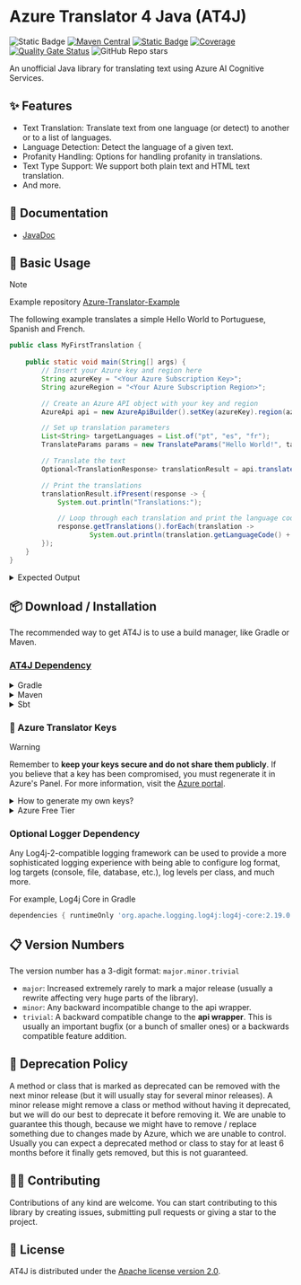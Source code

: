 # Azure Translator 4 Java (AT4J) 
![Static Badge](https://img.shields.io/badge/api--version-3.0-blue?style=flat&logo=microsoftazure&logoColor=%230080FF&color=%230080FF&link=https%3A%2F%2Flearn.microsoft.com%2Fen-us%2Fazure%2Fai-services%2Ftranslator%2Freference%2Fv3-0-reference) [![Maven Central](https://img.shields.io/maven-central/v/io.github.brenoepics/at4j?color=blue)](https://central.sonatype.com/artifact/io.github.brenoepics/at4j) [![Static Badge](https://img.shields.io/badge/run-l?logo=postman&label=Postman&labelColor=d94e1b&color=EF5B25)](https://www.postman.com/maintenance-astronaut-2993290/workspace/brenoepics/collection/18589822-dfe7a640-9b94-47a8-b19f-46cb9cc8843e?action=share&creator=18589822)
 [![Coverage](https://sonarcloud.io/api/project_badges/measure?project=brenoepics_at4j&metric=coverage)](https://sonarcloud.io/summary/new_code?id=brenoepics_at4j) [![Quality Gate Status](https://sonarcloud.io/api/project_badges/measure?project=brenoepics_at4j&metric=alert_status)](https://sonarcloud.io/summary/new_code?id=brenoepics_at4j) ![GitHub Repo stars](https://img.shields.io/github/stars/brenoepics/at4j)


An unofficial Java library for translating text using Azure AI Cognitive Services.

## ✨ Features

- Text Translation: Translate text from one language (or detect) to another or to a list of languages.
- Language Detection: Detect the language of a given text.
- Profanity Handling: Options for handling profanity in translations.
- Text Type Support: We support both plain text and HTML text translation.
- And more.

## 📝 Documentation

- [JavaDoc](https://brenoepics.github.io/at4j/javadoc/)

## 🎉 Basic Usage
> [!NOTE]
> Example repository [Azure-Translator-Example](https://github.com/brenoepics/Azure-Translator-Example)

The following example translates a simple Hello World to Portuguese, Spanish and French.

```java
public class MyFirstTranslation {
		
    public static void main(String[] args) {
        // Insert your Azure key and region here
        String azureKey = "<Your Azure Subscription Key>";
        String azureRegion = "<Your Azure Subscription Region>";

        // Create an Azure API object with your key and region
        AzureApi api = new AzureApiBuilder().setKey(azureKey).region(azureRegion).build();

        // Set up translation parameters
        List<String> targetLanguages = List.of("pt", "es", "fr");
        TranslateParams params = new TranslateParams("Hello World!", targetLanguages).setSourceLanguage("en");

        // Translate the text
        Optional<TranslationResponse> translationResult = api.translate(params).join();

        // Print the translations
        translationResult.ifPresent(response -> {
            System.out.println("Translations:");

            // Loop through each translation and print the language code and text
            response.getTranslations().forEach(translation -> 
                    System.out.println(translation.getLanguageCode() + ": " + translation.getText()));
        });
    }	
}
```
<details>
     <summary>Expected Output</summary>

```console
Translations:
pt: Olá, Mundo!
es: ¡Hola mundo!
fr: Salut tout le monde!
```
</details>

## 📦 Download / Installation

The recommended way to get AT4J is to use a build manager, like Gradle or Maven.

### [AT4J Dependency](https://central.sonatype.com/artifact/io.github.brenoepics/at4j)

<details>
  <summary>Gradle</summary>
    
```gradle
implementation group: 'io.github.brenoepics', name: 'at4j', version: '0.0.6'
```
</details>
<details>
  <summary>Maven</summary>

```xml
<dependency>
    <groupId>io.github.brenoepics</groupId>
    <artifactId>at4j</artifactId>
    <version>0.0.6</version>
</dependency>
```
</details>
<details>
  <summary>Sbt</summary>

```sbt
libraryDependencies += "io.github.brenoepics" % "at4j" % "0.0.6"
```
</details>

### 🔑 Azure Translator Keys
> [!WARNING]
> Remember to **keep your keys secure and do not share them publicly**. If you believe that a key has been compromised, you must regenerate it in Azure's Panel.
> For more information, visit the [Azure portal](https://portal.azure.com/).

<details>
  <summary>How to generate my own keys?</summary>


> tl;dr [Generate Here](https://portal.azure.com/#view/Microsoft_Azure_ProjectOxford/CognitiveServicesHub/~/TextTranslation).

1. Sign in to the [Azure portal](https://portal.azure.com/).

2. In the left-hand menu, click on "Create a resource".

3. In the "Search the Marketplace" box, type "Translator Text" and select it from the dropdown list.

4. Click on the "Create" button.

5. Fill in the required details:
   - Name: Enter a unique name for your resource.
   - Subscription: Select the Azure subscription that you want to use.
   - Resource Group: You can create a new resource group or select an existing one.
   - Pricing tier: Select the pricing tier that suits your needs.
6. Click on the "Review + create" button.

7. Review your settings and click on the "Create" button.

8. After the deployment is complete, go to the resource you just created.

9. In the left-hand menu, click on "Keys and Endpoint".

10. You will see two keys and an endpoint. You can use either of the keys in your application.
</details>
<details>
  <summary>Azure Free Tier</summary>
    
Azure offers a free tier for its services, which is a great way to get started with Azure Translator for Java. The free tier includes a monthly allowance of 2 million characters for Translator Text. This is sufficient for testing and small projects.

To use the free tier, you need to create an Azure account and set up a Translator Text resource. Azure will require a credit card for identity verification, but you will not be charged unless you explicitly change your settings and choose to do so.

Please note that the free tier usage limits are subject to change by Azure, and it's recommended to check the current details on the Azure Pricing page.
</details>

### Optional Logger Dependency

Any Log4j-2-compatible logging framework can be used to provide a more sophisticated logging experience
with being able to configure log format, log targets (console, file, database, etc.),
log levels per class, and much more.

For example, Log4j Core in Gradle
```gradle
dependencies { runtimeOnly 'org.apache.logging.log4j:log4j-core:2.19.0' }
```

## 📋 Version Numbers

The version number has a 3-digit format: `major.minor.trivial`
* `major`: Increased extremely rarely to mark a major release (usually a rewrite affecting very huge parts of the library).
* `minor`: Any backward incompatible change to the api wrapper.
* `trivial`: A backward compatible change to the **api wrapper**. This is usually an important bugfix (or a bunch of smaller ones)
 or a backwards compatible feature addition.
 
## 🔨 Deprecation Policy

A method or class that is marked as deprecated can be removed with the next minor release (but it will usually stay for
several minor releases). A minor release might remove a class or method without having it deprecated, but we will do our
best to deprecate it before removing it. We are unable to guarantee this though, because we might have to remove / replace
something due to changes made by Azure, which we are unable to control. Usually you can expect a deprecated method or
class to stay for at least 6 months before it finally gets removed, but this is not guaranteed.

## 🧑‍💻 Contributing

Contributions of any kind are welcome. You can start contributing to this library by creating issues, submitting pull requests or giving a star to the project.

## 📃 License

AT4J is distributed under the [Apache license version 2.0](./LICENSE).
